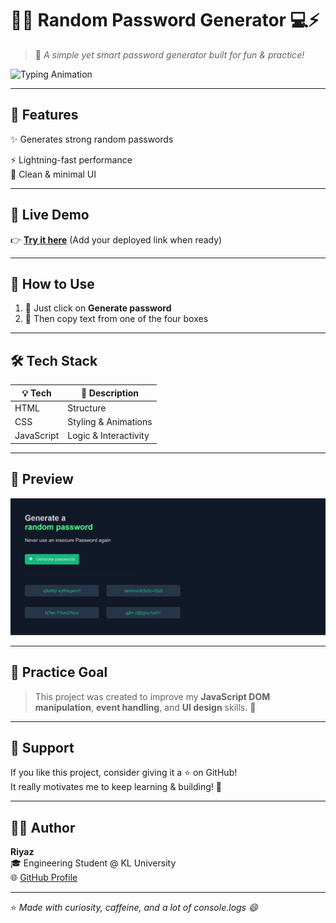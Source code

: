 # 🔐✨ Random Password Generator 💻⚡

> 🧠 *A simple yet smart password generator built for fun & practice!*  

![Typing Animation](https://readme-typing-svg.herokuapp.com?font=Poppins&weight=600&size=24&pause=1000&color=1ED760&center=true&vCenter=true&width=500&lines=Generate+Strong+%26+Secure+Passwords!;Lightweight+%26+Fast+in+JS!;Practice+Project+by+Riyaz!)

---

## 🌈 Features

✨ Generates strong random passwords  

⚡ Lightning-fast performance  
💅 Clean & minimal UI  

---

## 🚀 Live Demo

👉 **[Try it here](https://riyaz5027.github.io/random-password-generator/)** (Add your deployed link when ready)

---

## 🧩 How to Use

1. 🎯 Just click on **Generate password**
2. 🧱 Then copy text from one of the four boxes


---

## 🛠️ Tech Stack

| 💡 Tech | 🚀 Description |
|----------|----------------|
| HTML | Structure |
| CSS | Styling & Animations |
| JavaScript | Logic & Interactivity |

---

## 🎨 Preview

![Password Generator Preview](https://github.com/Riyaz5027/random-password-generator/blob/main/preview.png)


---

## 🧠 Practice Goal

> This project was created to improve my **JavaScript DOM manipulation**, **event handling**, and **UI design** skills. 💪  

---

## 💖 Support

If you like this project, consider giving it a ⭐ on GitHub!  
It really motivates me to keep learning & building! 🚀  

---

## 👨‍💻 Author

**Riyaz**  
🎓 Engineering Student @ KL University  
🌐 [GitHub Profile](https://github.com/Riyaz5027)

---

⭐ *Made with curiosity, caffeine, and a lot of console.logs 😄*  
